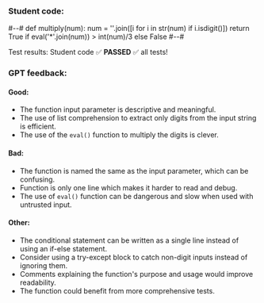 ### Student code: 

#--#
def multiply(num):
    num = ''.join([i for i in str(num) if i.isdigit()])
    return True if eval('*'.join(num)) > int(num)/3 else False
#--#

 Test results: 
Student code :white_check_mark: **PASSED** :white_check_mark:  all tests!  



 ### GPT feedback: 

#### Good:
- The function input parameter is descriptive and meaningful.
- The use of list comprehension to extract only digits from the input string is efficient.
- The use of the `eval()` function to multiply the digits is clever.

#### Bad:
- The function is named the same as the input parameter, which can be confusing.
- Function is only one line which makes it harder to read and debug.
- The use of `eval()` function can be dangerous and slow when used with untrusted input.

#### Other:
- The conditional statement can be written as a single line instead of using an if-else statement.
- Consider using a try-except block to catch non-digit inputs instead of ignoring them. 
- Comments explaining the function's purpose and usage would improve readability.
- The function could benefit from more comprehensive tests.